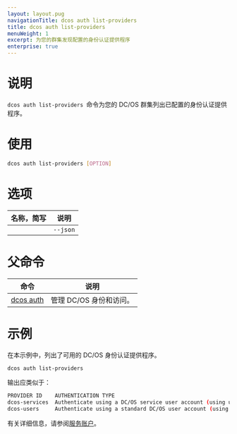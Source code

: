 ```yaml
---
layout: layout.pug
navigationTitle: dcos auth list-providers
title: dcos auth list-providers
menuWeight: 1
excerpt: 为您的群集发现配置的身份认证提供程序
enterprise: true
---
```


# 说明
`dcos auth list-providers `命令为您的 DC/OS 群集列出已配置的身份认证提供程序。

# 使用

```bash
dcos auth list-providers [OPTION]
```

# 选项

| 名称，简写 | 说明 |
|---------|-------------|
| | `--json` | 指定 JSON 格式化的身份认证提供程序列表。 |

# 父命令

| 命令 | 说明 |
|---------|-------------|
| [dcos auth](/1.11/cli/command-reference/dcos-auth/) | 管理 DC/OS 身份和访问。 |

# 示例

在本示例中，列出了可用的 DC/OS 身份认证提供程序。

```bash
dcos auth list-providers
```

输出应类似于：

```bash
PROVIDER ID    AUTHENTICATION TYPE                                                               
dcos-services  Authenticate using a DC/OS service user account (using username and private key)  
dcos-users     Authenticate using a standard DC/OS user account (using username and password)   
```
有关详细信息，请参阅[服务账户](/1.11/security/ent/service-auth/)。
